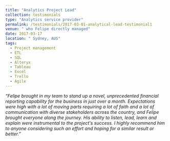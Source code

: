 ```yaml
---
title: "Analytics Project Lead"
collection: testimonials
type: "Analytics service provider"
permalink: /testimonials/2017-03-01-analytical-lead-testimonial1
venue: " who Felipe directly managed"
date: 2017-03-17
location: " Sydney, AUS"
tags:
  - Project management
  - ETL
  - SQL
  - Alteryx
  - Tableau
  - Excel
  - Trello
  - Agile
---
```


*“Felipe brought in my team to stand up a novel, unprecedented financial reporting capability for the business in just over a month. Expectations were high with a lot of moving parts requiring a lot of faith and a lot of communication with diverse stakeholders across the country, and Felipe brought everyone along the journey. His ability to listen, lead, learn and explain were instrumental to the project's success. I highly recommend him to anyone considering such an effort and hoping for a similar result or better.”*
